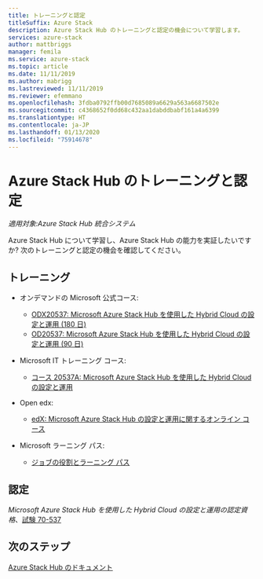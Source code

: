 ```yaml
---
title: トレーニングと認定
titleSuffix: Azure Stack
description: Azure Stack Hub のトレーニングと認定の機会について学習します。
services: azure-stack
author: mattbriggs
manager: femila
ms.service: azure-stack
ms.topic: article
ms.date: 11/11/2019
ms.author: mabrigg
ms.lastreviewed: 11/11/2019
ms.reviewer: efemmano
ms.openlocfilehash: 3fdba0792ffb00d7685089a6629a563a6687502e
ms.sourcegitcommit: c4368652f0dd68c432aa1dabddbabf161a4a6399
ms.translationtype: HT
ms.contentlocale: ja-JP
ms.lasthandoff: 01/13/2020
ms.locfileid: "75914678"
---
```

# <a name="azure-stack-hub-training-and-certification"></a>Azure Stack Hub のトレーニングと認定

*適用対象:Azure Stack Hub 統合システム*

Azure Stack Hub について学習し、Azure Stack Hub の能力を実証したいですか? 次のトレーニングと認定の機会を確認してください。

## <a name="training"></a>トレーニング

- オンデマンドの Microsoft 公式コース:
   - [ODX20537: Microsoft Azure Stack Hub を使用した Hybrid Cloud の設定と運用 (180 日)](https://www.microsoft.com/learning/course.aspx?cid=ODX20537)
   - [OD20537: Microsoft Azure Stack Hub を使用した Hybrid Cloud の設定と運用 (90 日)](https://www.microsoft.com/learning/course.aspx?cid=OD20537)

- Microsoft IT トレーニング コース:
   - [コース 20537A: Microsoft Azure Stack Hub を使用した Hybrid Cloud の設定と運用](https://aka.ms/azsmoc)

- Open edx:
   - [edX: Microsoft Azure Stack Hub の設定と運用に関するオンライン コース](https://aka.ms/AzureStackMOOC)
   
- Microsoft ラーニング パス:
   - [ジョブの役割とラーニング パス](https://azure.microsoft.com/training/learning-paths/)

## <a name="certification"></a>認定

*Microsoft Azure Stack Hub を使用した Hybrid Cloud の設定と運用の認定資格*、[試験 70-537](https://www.microsoft.com/learning/exam-70-537.aspx)

## <a name="next-steps"></a>次のステップ

[Azure Stack Hub のドキュメント](/azure-stack/operator)
